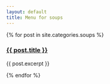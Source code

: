 ```yaml
---
layout: default
title: Menu for soups
---
```


{% for post in site.categories.soups %}
<h3><a href="{{ post.url | prepend: site.baseurl }}">{{ post.title }}</a></h3>
<p>{{ post.excerpt }}</p>
{% endfor %}